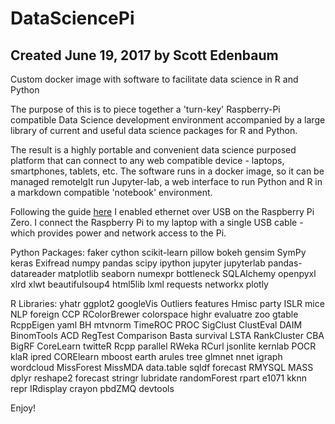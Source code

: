 # DataSciencePi
## Created June 19, 2017 by Scott Edenbaum
Custom docker image with software to facilitate data science in R and Python

The purpose of this is to piece together a 'turn-key' Raspberry-Pi compatible Data Science development environment accompanied by a large library of current and useful data science packages for R and Python.

The result is a highly portable and convenient data science purposed platform that can connect to any web compatible device - laptops, smartphones, tablets, etc. The software runs in a docker image, so it can be managed remotelgIt run Jupyter-lab, a web interface to run Python and R in a markdown compatible 'notebook' environment.

Following the guide [here]('http://www.circuitbasics.com/raspberry-pi-zero-ethernet-gadget/') I enabled ethernet over USB on the Raspberry Pi Zero. I connect the Raspberry Pi to my laptop with a single USB cable - which provides power and network access to the Pi.

Python Packages:
faker
cython
scikit-learn
pillow
bokeh
gensim
SymPy
keras
Exifread
numpy
pandas
scipy
ipython
jupyter
jupyterlab
pandas-datareader
matplotlib
seaborn
numexpr
bottleneck
SQLAlchemy
openpyxl
xlrd
xlwt
beautifulsoup4
html5lib
lxml
requests
networkx
plotly


R Libraries:
yhatr
ggplot2
googleVis
Outliers
features
Hmisc
party
ISLR
mice
NLP
foreign
CCP
RColorBrewer
colorspace
highr
evaluatre
zoo
gtable
RcppEigen
yaml
BH
mtvnorm
TimeROC
PROC
SigClust
ClustEval
DAIM
BinomTools
ACD
RegTest
Comparison
Basta
survival
LSTA
RankCluster
CBA
BigRF
CoreLearn
twitteR
Rcpp
parallel
RWeka
RCurl
jsonlite
kernlab
POCR
klaR
ipred
CORElearn
mboost
earth
arules
tree
glmnet
nnet
igraph
wordcloud
MissForest
MissMDA
data.table
sqldf
forecast
RMYSQL
MASS
dplyr
reshape2
forecast
stringr
lubridate
randomForest
rpart
e1071
kknn
repr
IRdisplay
crayon
pbdZMQ
devtools



Enjoy!

